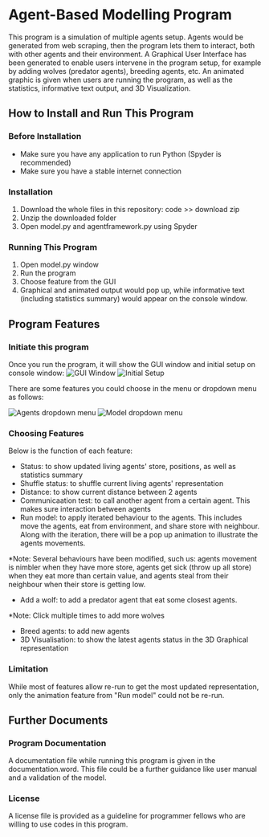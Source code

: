 # Agent-Based Modelling Program
This program is a simulation of multiple agents setup. Agents would be generated from web scraping, then the program lets them to interact, both with other agents and their environment. A Graphical User Interface has been generated to enable users intervene in the program setup, for example by adding wolves (predator agents), breeding agents, etc. An animated graphic is given when users are running the program, as well as the statistics, informative text output, and 3D Visualization.

## How to Install and Run This Program
### Before Installation
* Make sure you have any application to run Python (Spyder is recommended)
* Make sure you have a stable internet connection

### Installation
1. Download the whole files in this repository: code >> download zip
2. Unzip the downloaded folder
3. Open model.py and agentframework.py using Spyder

### Running This Program
1. Open model.py window
2. Run the program
3. Choose feature from the GUI
4. Graphical and animated output would pop up, while informative text (including statistics summary) would appear on the console window.

## Program Features
### Initiate this program
Once you run the program, it will show the GUI window and initial setup on console window:
![GUI Window](https://user-images.githubusercontent.com/113346710/197628239-eddb4579-dfed-40df-8b93-6b5a103c69c2.png)
![Initial Setup](https://user-images.githubusercontent.com/113346710/197627683-0bf6336d-2f29-41f0-8bf0-21931fba0f66.png)

There are some features you could choose in the menu or dropdown menu as follows:

![Agents dropdown menu](https://user-images.githubusercontent.com/113346710/197629007-e5c5a925-83ae-4c98-b5a6-0cecd971ca94.png)
![Model dropdown menu](https://user-images.githubusercontent.com/113346710/197631767-b1fcc8db-ca0e-4390-b591-c251e9842a92.png)

### Choosing Features
Below is the function of each feature:
* Status: to show updated living agents' store, positions, as well as statistics summary
* Shuffle status: to shuffle current living agents' representation
* Distance: to show current distance between 2 agents
* Communicaation test: to call another agent from a certain agent. This makes sure interaction between agents
* Run model: to apply iterated behaviour to the agents. This includes move the agents, eat from environment, and share store with neighbour. Along with the iteration, there will be a pop up animation to illustrate the agents movements.

*Note: Several behaviours have been modified, such us: agents movement is nimbler when they have more store, agents get sick (throw up all store) when they eat more than certain value, and agents steal from their neighbour when their store is getting low.
* Add a wolf: to add a predator agent that eat some closest agents.

*Note: Click multiple times to add more wolves
* Breed agents: to add new agents
* 3D Visualisation: to show the latest agents status in the 3D Graphical representation

### Limitation
While most of features allow re-run to get the most updated representation, only the animation feature from "Run model" could not be re-run.

## Further Documents
### Program Documentation
A documentation file while running this program is given in the documentation.word. This file could be a further guidance like user manual and a validation of the model.
### License
A license file is provided as a guideline for programmer fellows who are willing to use codes in this program.
